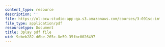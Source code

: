 ```yaml
---
content_type: resource
description: ''
file: https://ol-ocw-studio-app-qa.s3.amazonaws.com/courses/3-091sc-introduction-to-solid-state-chemistry-fall-2010/9ebeb282d6be265c8e5935fbc0026497_CA7I2GLpgdo.pdf
file_type: application/pdf
resourcetype: Document
title: 3play pdf file
uid: 9ebeb282-d6be-265c-8e59-35fbc0026497
---
```


